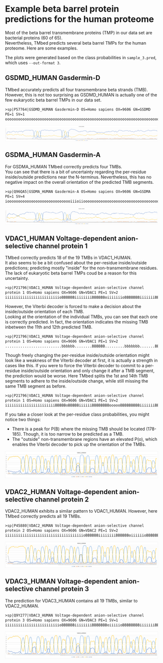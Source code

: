# Example beta barrel protein predictions for the human proteome

Most of the beta barrel transmembrane proteins (TMP) in our data set are bacterial proteins (60 of 65).\
Nevertheless, TMbed predicts several beta barrel TMPs for the human proteome. Here are some examples.

The plots were generated based on the class probabilities in `sample_3.pred`, which uses `--out-format 3`.


## GSDMD_HUMAN Gasdermin-D

TMbed accurately predicts all four transmembrane beta strands (TMB).\
However, this is not too surprising as GSDMD_HUMAN is actually one of the few eukaryotic beta barrel TMPs in our data set.

```
>sp|P57764|GSDMD_HUMAN Gasdermin-D OS=Homo sapiens OX=9606 GN=GSDMD PE=1 SV=1
ooooooooooooooooooooooooooooooooooooooooooooooooooooooooooooooooooooooooooooooooooooooooBBBBBBBBBiiiiiBBBBBBBoooooooooooooooooooooooooooooooooooooooooooooooooooooooooooooooooooooBBBBBBBBiiiiiiBBBBBBoooooooooooooooooooooooooooooooooooooooooooooooooooooooooooooooooooooooooooooooooooooooooooooooooooooooooooooooooooooooooooooooooooooooooooooooooooooooooooooooooooooooooooooooooooooooooooooooooooooooooooooooooooooooooooooooooooooooooooooooooooooooooooooooooooooooooooooooooooooooooooooo
```

![GSDMD_HUMAN](img/GSDMD_HUMAN.png)


## GSDMA_HUMAN Gasdermin-A

For GSDMA_HUMAN TMbed correctly predicts four TMBs.\
You can see that there is a bit of uncertainty regarding the per-residue inside/outside predictions near the N-terminus. Nevertheless, this has no negative impact on the overall orientation of the predicted TMB segments.

```
>sp|Q96QA5|GSDMA_HUMAN Gasdermin-A OS=Homo sapiens OX=9606 GN=GSDMA PE=1 SV=4
ioooooooooooooooooooooooooooooiiioiiooooooooooooooooooooooooooooooooooooooooooooooooooBBBBBBBBiiiiiBBBBBBBooooooooooooooooooooooooooooooooooooooooooooooooooooooooooooooBBBBBBBBiiiiiiBBBBBBooooooooooooooooooooooooooooooooooooooooooooooooooooooooooooooooooooooooooooooooooooooooooooooooooooooooooooooooooooooooooooooooooooooooooooooooooooooooooooooooooooooooooooooooooooooooooooooooooooooooooooooooooooooooooooooooooooooooooooooooooooooooooooooooo
```

![GSDMA_HUMAN](img/GSDMA_HUMAN.png)


## VDAC1_HUMAN Voltage-dependent anion-selective channel protein 1

TMbed correctly predicts 18 of the 19 TMBs in VDAC1_HUMAN.\
It also seems to be a bit confused about the per-residue inside/outside predictions; predicting mostly "inside" for the non-transmembrane residues. The lack of eukaryotic beta barrel TMPs coud be a reason for this uncertainty.

```
>sp|P21796|VDAC1_HUMAN Voltage-dependent anion-selective channel protein 1 OS=Homo sapiens OX=9606 GN=VDAC1 PE=1 SV=2
iiiiiiiiiiiiiiiiiiiiiiiiioBBBBBBiiiiiiiiBBBBBBoiiiiiiioBBBBBBBiiiiiiiBBBBBoiiiioBBBBBBBBiiiiiiiBBBBBBBoiiiiiiioBBBBBBBBiiiiBBBBBBBBoiiioBBBBBBBBBiiiiBBBBBBBoiiiiiiiioBBBBBBBiiiiiiiiiiiiiiiioBBBBBBiiiiiiiBBBBBBoiiiiiiioBBBBBBBiiiiiiiBBBBBoiiioBBBBBBiiiiiiiiBBBBBBoiiiiiiiiiioBBBBBBiii
```

However, the Viterbi decoder is forced to make a decision about the inside/outside orientation of each TMB.\
Looking at the orientation of the individual TMBs, you can see that each one is correctly predicted. In fact, the orientation indicates the missing TMB inbetween the 11th and 12th predicted TMB.

```
>sp|P21796|VDAC1_HUMAN Voltage-dependent anion-selective channel protein 1 OS=Homo sapiens OX=9606 GN=VDAC1 PE=1 SV=2
..........................bbbbbb........BBBBBB.........bbbbbbb.......BBBBB......bbbbbbbb.......BBBBBBB.........bbbbbbbb....BBBBBBBB.....bbbbbbbbb....BBBBBBB..........bbbbbbb.................bbbbbb.......BBBBBB.........bbbbbbb.......BBBBB.....bbbbbb........BBBBBB............bbbbbb...
```

Though freely changing the per-residue inside/outside orientation might look like a weakness of the Viterbi decoder at first, it is actually a strength in cases like this. If you were to force the Viterbi decoder to commit to a per-residue inside/outside orientation and only change it after a TMB segment, the prediction would be worse. Here TMbed splits the 1st and 14th TMB segments to adhere to the inside/outside change, while still missing the same TMB segment as before.

```
>sp|P21796|VDAC1_HUMAN Voltage-dependent anion-selective channel protein 1 OS=Homo sapiens OX=9606 GN=VDAC1 PE=1 SV=2
iiiiiiiiiiiiiiiiiiiiiiiBBBBBoBBBBBiiiiiiBBBBBBBBoooooBBBBBBBBBiiiiiiiBBBBBBooooBBBBBBBBBiiiiiiiBBBBBBBBoooooooBBBBBBBBBiiiiBBBBBBBBoooooBBBBBBBBBiiiiBBBBBBBBooooooooBBBBBBBBiiiiiiiiiiiiiiiiBBBBBBBBBoooBBBBBBBBiiiiiiBBBBBoBBBBBiiiiiiBBBBBBooBBBBBBBBiiiiiiiiBBBBBBBooooooooooBBBBBBBiii
```

If you take a closer look at the per-residue class probabilities, you might notice two things:
- There is a peak for P(B) where the missing TMB should be located (178-185). Though, it is too narrow to be predicted as a TMB.
- The "outside" non-transmembrane regions have an elevated P(o), which enables the Viterbi decoder to pick up the orientation of the TMBs.

![VDAC1_HUMAN](img/VDAC1_HUMAN.png)


## VDAC2_HUMAN Voltage-dependent anion-selective channel protein 2

VDAC2_HUMAN exhibits a similar pattern to VDAC1_HUMAN. However, here TMbed correctly predicts all 19 TMBs.

```
>sp|P45880|VDAC2_HUMAN Voltage-dependent anion-selective channel protein 2 OS=Homo sapiens OX=9606 GN=VDAC2 PE=1 SV=2
iiiiiiiiiiiiiiiiiiiiiiiiiiiiiiiiiiiioBBBBBBiiiiiiiiBBBBBBoiiiiiioBBBBBBBBiiiiiiiBBBBBoiiiioBBBBBBBBiiiiiiiBBBBBBBoiiiiiiioBBBBBBBBiiiiBBBBBBBBoooioBBBBBBBBBiiiiBBBBBBBoiiiiiiiioBBBBBBBiiiiiBBBBBoiiiiioBBBBBBiiiiiiBBBBBBBoiiiiiiioBBBBBBBiiiiiiiBBBBBoiiioBBBBBBBiiiiiiiBBBBBBoiiiiiiiiiioBBBBBBiii
```

![VDAC2_HUMAN](img/VDAC2_HUMAN.png)


## VDAC3_HUMAN Voltage-dependent anion-selective channel protein 3

The prediction for VDAC3_HUMAN contains all 19 TMBs, similar to VDAC2_HUMAN.

```
>sp|Q9Y277|VDAC3_HUMAN Voltage-dependent anion-selective channel protein 3 OS=Homo sapiens OX=9606 GN=VDAC3 PE=1 SV=1
iiiiiiiiiiiiiiiiiiiiiiiiioBBBBBBiiiiiiiiBBBBBBBoiiiiioBBBBBBBBiiiiiiiBBBBBoiiiioBBBBBBBBiiiiiiiBBBBBBBoiiiiiiioBBBBBBBBiiiiBBBBBBBoiiiioBBBBBBBBBiiiiBBBBBBBoiiiiiiiioBBBBBBBiiiiiBBBBBoiiiiioBBBBBBiiiiiiiBBBBBBoiiiiiiioBBBBBBBiiiiiiiBBBBBoiiioBBBBBBiiiiiiiiBBBBBBoiiiiiiiiiioBBBBBBiii
```

![VDAC3_HUMAN](img/VDAC3_HUMAN.png)
